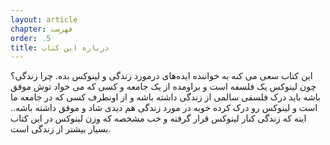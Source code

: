 ```yaml
---
layout: article
chapter: فهرست
order: .5
title: درباره این کتاب
---
```


این کتاب سعی می کنه به خواننده ایده‌های درمورد زندگی و لینوکس بده. چرا زندگی؟ چون لینوکس یک فلسفه است و براومده از یک جامعه و کسی که می خواد توش موفق باشه باید درک فلسفی سالمی از زندگی داشته باشه و از اونطرف کسی که در جامعه ما است و لینوکس رو درک کرده خوبه در مورد زندگی هم دیدی شاد و موفق داشته باشه.. اینه که زندگی کنار لینوکس قرار گرفته و خب مشخصه که وزن لینوکس در این کتاب بسیار بیشتر از زندگی است. 

